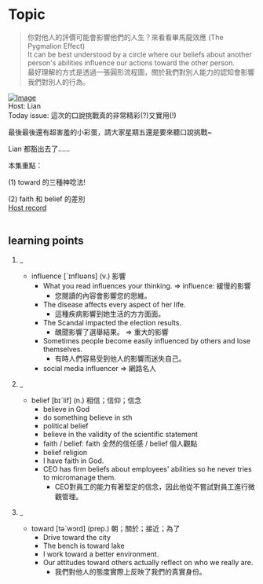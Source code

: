# Topic

> 你對他人的評價可能會影響他們的人生？來看看畢馬龍效應 (The Pygmalion Effect) <br>
> It can be best understood by a circle where our beliefs about another person's abilities influence our actions toward the other person. <br>
> 最好理解的方式是透過一張圓形流程圖，關於我們對別人能力的認知會影響我們對別人的行為。 <br>

[![Image](https://cdn.voicetube.com/assets/thumbnails/4aN5TbGW5JA.jpg)](https://www.youtube.com/embed/4aN5TbGW5JA?rel=0&showinfo=0&cc_load_policy=0&controls=1&autoplay=1&iv_load_policy=3&playsinline=1&wmode=transparent&start=7&end=16&enablejsapi=1&origin=https://tw.voicetube.com&widgetid=1)<br>
Host: Lian
<br>Today issue: 這次的口說挑戰真的非常精彩(?)又實用(!)

最後最後還有超害羞的小彩蛋，請大家星期五還是要來聽口說挑戰~

Lian 都豁出去了......



本集重點：

(1) toward 的三種神唸法!

(2) faith 和 belief 的差別
<br>
[Host record](https://cdn.voicetube.com/tmp/everyday_records/lianjj4242/3627.mp3)
<br><br>
## learning points
1. _
	* influence [ˋɪnflʊəns] (v.) 影響
		- What you read influences your thinking. => influence: 緩慢的影響
			+ 您閱讀的內容會影響您的思維。
		- The disease affects every aspect of her life.
			+ 這種疾病影響到她生活的方方面面。
		- The Scandal impacted the election results.
			+ 醜聞影響了選舉結果。 => 重大的影響
		- Sometimes people become easily influenced by others and lose themselves.
			+ 有時人們容易受到他人的影響而迷失自己。
		- social media influencer => 網路名人

2. _
	* belief [bɪˋlif] (n.) 相信；信仰；信念
		- believe in God
		- do something believe in sth
		- political belief
		- believe in the validity of the scientific statement
		- faith / belief: faith 全然的信任感 / belief 個人觀點
		- belief religion
		- I have faith in God.
		- CEO has firm beliefs about employees' abilities so he never tries to micromanage them.
			+ CEO對員工的能力有著堅定的信念，因此他從不嘗試對員工進行微觀管理。

3. _
	* toward [təˋwɔrd] (prep.) 朝；關於；接近；為了
		- Drive toward the city
		- The bench is toward lake
		- I work toward a better environment.
		- Our attitudes toward others actually reflect on who we really are.
			+ 我們對他人的態度實際上反映了我們的真實身份。
